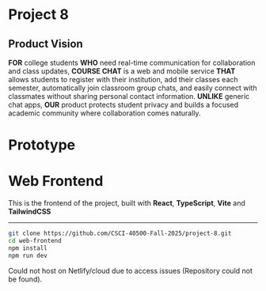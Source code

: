 # Project 8

## Product Vision

**FOR** college students **WHO** need real-time communication for collaboration and class updates, **COURSE CHAT** is a web and mobile service **THAT** allows students to register with their institution, add their classes each semester, automatically join classroom group chats, and easily connect with classmates without sharing personal contact information. **UNLIKE** generic chat apps, **OUR** product protects student privacy and builds a focused academic community where collaboration comes naturally.

# Prototype

# Web Frontend

This is the frontend of the project, built with **React**, **TypeScript**, **Vite** and **TailwindCSS**

---

```bash
git clone https://github.com/CSCI-40500-Fall-2025/project-8.git
cd web-frontend
npm install
npm run dev
```

Could not host on Netlify/cloud due to access issues (Repository could not be found).
